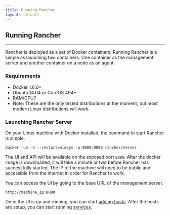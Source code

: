 ```yaml
---
title: Running Rancher 
layout: default
---
```


## Running Rancher
---
Rancher is deployed as a set of Docker containers. Running Rancher is a simple as launching two containers. One container as the management server and another container on a node as an agent. 

### Requirements

* Docker 1.6.0+
* Ubuntu 14.04 or CoreOS 494+
* <span class="highlight">RAM/CPU?</span>
* Note: These are the only tested distributions at the moment, but most modern Linux distributions will work.

### Launching Rancher Server 

On your Linux machine with Docker installed, the command to start Rancher is simple.

`docker run -d --restart=always -p 8080:8080 rancher/server`

The UI and API will be available on the exposed port `8080`. After the docker image is downloaded, it will take a minute or two before Rancher has successfully started. The IP of the machine will need to be public and accessible from the internet in order for Rancher to work.

You can access the UI by going to the base URL of the management server. 

`http://machine_ip:8080`

Once the UI is up and running, you can start [adding hosts]({{site.baseurl}}/docs/infrastructure/hosts/). After the hosts are setup, you can start running [services]({{site.baseurl}}/docs/services/).

